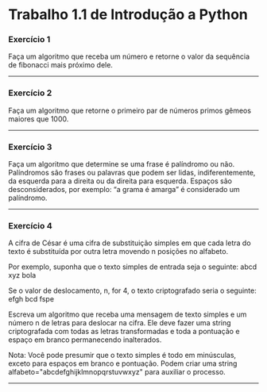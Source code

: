 # Trabalho 1.1 de Introdução a Python

### Exercício 1
Faça um algoritmo que receba um número e retorne o valor da sequência de fibonacci mais próximo dele.

---

### Exercício 2

Faça um algoritmo que retorne o primeiro par de números primos gêmeos maiores que 1000.

---
### Exercício 3
Faça um algoritmo que determine se uma frase é palíndromo ou não. Palíndromos são frases ou palavras que podem ser lidas, indiferentemente, da esquerda para a direita ou da direita para esquerda. Espaços são desconsiderados, por exemplo: “a grama é amarga” é considerado um palíndromo.

---
### Exercício 4
A cifra de César é uma cifra de substituição simples em que cada letra do texto é substituída por outra letra movendo n posições no alfabeto. 

Por exemplo, suponha que o texto simples de entrada seja o seguinte: 
abcd xyz bola

Se o valor de deslocamento, n, for 4, o texto criptografado seria o seguinte:
efgh bcd fspe

Escreva um algoritmo que receba uma mensagem de texto simples e um número n de letras para deslocar na cifra. Ele deve fazer uma string criptografada com todas as letras transformadas e toda a pontuação e espaço em branco permanecendo inalterados.

Nota: Você pode presumir que o texto simples é todo em minúsculas, exceto para espaços em branco e pontuação. 
Podem criar uma string alfabeto="abcdefghijklmnopqrstuvwxyz" para auxiliar o processo.

---